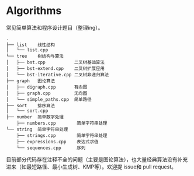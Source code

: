 # Algorithms

常见简单算法和程序设计题目（整理ing）。

```
.
├── list    线性结构
│   └── list.cpp
└── tree    树结构与算法
│   ├── bst.cpp      	  二叉树基础算法
│   ├── bst-extend.cpp    二叉树扩展应用
│   └── bst-iterative.cpp 二叉树非递归算法
├── graph   图论算法
│   ├── digraph.cpp       有向图
│   ├── graph.cpp         无向图
│   └── simple_paths.cpp  简单路径
├── sort    排序算法
│   └── sort.cpp
├── number  简单数字处理
    ├── numbers.cpp        简单字符串处理
└── string  简单字符串处理
    ├── strings.cpp        简单字符串处理
    ├── expressions.cpp    表达式求值
    └── sequences.cpp      序列

```

目前部分代码存在注释不全的问题（主要是图论算法），也大量经典算法没有补充进来（如最短路径、最小生成树、KMP等）。欢迎提 issue和 pull request。